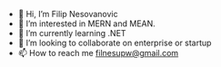 - 👋 Hi, I’m Filip Nesovanovic
- 👀 I’m interested in MERN and MEAN.
- 🌱 I’m currently learning .NET
- 💞️ I’m looking to collaborate on enterprise or startup
- 📫 How to reach me filnesupw@gmail.com
